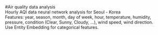 #Air quality data analysis<br/>
Hourly AQI data neural network analysis for Seoul - Korea<br/>
Features: year, season, month, day of week, hour, temperature, humidity, pressure, condition (Clear, Sunny, Cloudy, ...), wind speed, wind direction.<br/>
Use Entity Embedding for categorical features.
